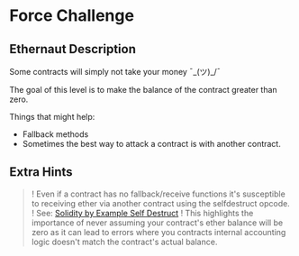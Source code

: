 # Force Challenge

## Ethernaut Description

Some contracts will simply not take your money ¯\_(ツ)_/¯

The goal of this level is to make the balance of the contract greater than zero.

Things that might help:
- Fallback methods
- Sometimes the best way to attack a contract is with another contract.

## Extra Hints
>! Even if a contract has no fallback/receive functions it's susceptible to receiving ether via another contract using the selfdestruct opcode. 
>! See: [Solidity by Example Self Destruct](https://solidity-by-example.org/hacks/self-destruct/)
>! This highlights the importance of never assuming your contract's ether balance will be zero as it can lead to errors where you contracts internal accounting logic doesn't match the contract's actual balance.
